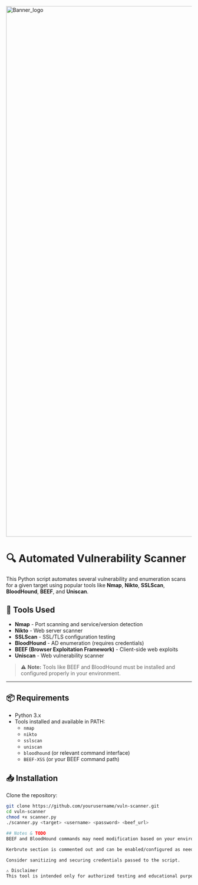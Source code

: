 <img width="2560" height="1440" alt="Banner_logo" src="https://github.com/user-attachments/assets/1a4de613-24ec-4217-8e8e-b5b6608b7a46" />



# 🔍 Automated Vulnerability Scanner

This Python script automates several vulnerability and enumeration scans for a given target using popular tools like **Nmap**, **Nikto**, **SSLScan**, **BloodHound**, **BEEF**, and **Uniscan**.

## 🧰 Tools Used
- **Nmap** - Port scanning and service/version detection
- **Nikto** - Web server scanner
- **SSLScan** - SSL/TLS configuration testing
- **BloodHound** - AD enumeration (requires credentials)
- **BEEF (Browser Exploitation Framework)** - Client-side web exploits
- **Uniscan** - Web vulnerability scanner

> ⚠️ **Note:** Tools like BEEF and BloodHound must be installed and configured properly in your environment.

---

## 📦 Requirements

- Python 3.x
- Tools installed and available in PATH:
  - `nmap`
  - `nikto`
  - `sslscan`
  - `uniscan`
  - `bloodhound` (or relevant command interface)
  - `BEEF-XSS` (or your BEEF command path)

## 📥 Installation

Clone the repository:

```bash
git clone https://github.com/yourusername/vuln-scanner.git
cd vuln-scanner
chmod +x scanner.py
./scanner.py <target> <username> <password> <beef_url>

## Notes & TODO
BEEF and BloodHound commands may need modification based on your environment.

Kerbrute section is commented out and can be enabled/configured as needed.

Consider sanitizing and securing credentials passed to the script.

⚠️ Disclaimer
This tool is intended only for authorized testing and educational purposes. Unauthorized use against systems you don't own or have explicit permission to scan is illegal and unethical.
